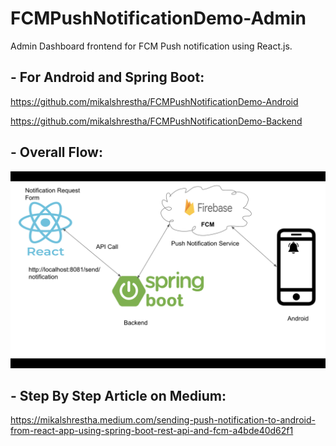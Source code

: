 # FCMPushNotificationDemo-Admin
Admin Dashboard frontend for FCM Push notification using React.js.

## - For Android and Spring Boot:
https://github.com/mikalshrestha/FCMPushNotificationDemo-Android

https://github.com/mikalshrestha/FCMPushNotificationDemo-Backend

## - Overall Flow:

<img src="Screenshots/Screen Shot 2021-07-27 at 10.43.04.png"></img>


## - Step By Step Article on Medium:

https://mikalshrestha.medium.com/sending-push-notification-to-android-from-react-app-using-spring-boot-rest-api-and-fcm-a4bde40d62f1

